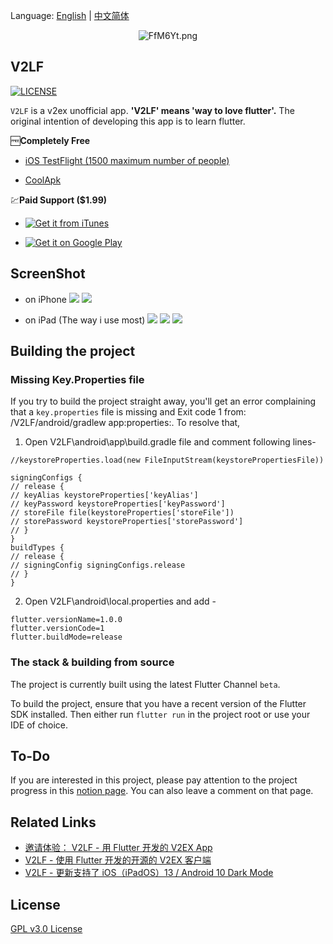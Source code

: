 Language: [English](README.md) | [中文简体](README-ZH.md)

<p align="center">
  <img src="https://s1.ax1x.com/2018/12/29/FfM6Yt.png" alt="FfM6Yt.png" border="0" />
</p>

## V2LF

[![LICENSE](https://img.shields.io/badge/license-GPL%20v3.0-blue.svg?style=flat-square)](https://github.com/w4mxl/V2LF/blob/master/LICENSE)

`V2LF` is a v2ex unofficial app.
**'V2LF' means 'way to love flutter'.**
The original intention of developing this app is to learn flutter.

🆓**Completely Free**
- [iOS TestFlight (1500 maximum number of people)](https://testflight.apple.com/join/cvx4MQuh)

- [CoolApk](https://www.coolapk.com/apk/221879)

💹**Paid Support ($1.99)**
- [![Get it from iTunes](https://upload.wikimedia.org/wikipedia/commons/f/f8/Download_on_the_App_Store_Badge_NL_RGB_blk.svg)](https://apps.apple.com/cn/app/v2lf/id1455778208?mt=8)

- [![Get it on Google Play](https://upload.wikimedia.org/wikipedia/commons/archive/7/78/20190802123605%21Google_Play_Store_badge_EN.svg)](https://play.google.com/store/apps/details?id=io.github.w4mxl.v2lf)


## ScreenShot

- on iPhone
![](https://i.loli.net/2019/08/19/NQVUa8p13GZdSxt.jpg)
![](https://i.loli.net/2019/08/19/CTg61O7XNWtb9V2.jpg)

- on iPad (The way i use most)
![](https://tva1.sinaimg.cn/large/007S8ZIlgy1gic60gzt63j31410u0jwj.jpg)
![](https://tva1.sinaimg.cn/large/007S8ZIlgy1gic61arpirj316y0u0djo.jpg)
![](https://tva1.sinaimg.cn/large/007S8ZIlgy1gic61nzclgj316y0u0jtq.jpg)

## Building the project

### Missing Key.Properties file

If you try to build the project straight away, you'll get an error complaining that a `key.properties` file is missing and Exit code 1 from: /V2LF/android/gradlew app:properties:. To resolve that,

1.  Open V2LF\android\app\build.gradle file and comment following lines-

```
//keystoreProperties.load(new FileInputStream(keystorePropertiesFile))

signingConfigs {
// release {
// keyAlias keystoreProperties['keyAlias']
// keyPassword keystoreProperties['keyPassword']
// storeFile file(keystoreProperties['storeFile'])
// storePassword keystoreProperties['storePassword']
// }
}
buildTypes {
// release {
// signingConfig signingConfigs.release
// }
}
```

2.  Open V2LF\android\local.properties and add -

```
flutter.versionName=1.0.0
flutter.versionCode=1
flutter.buildMode=release
```

### The stack & building from source

The project is currently built using the latest Flutter Channel `beta`.

To build the project, ensure that you have a recent version of the Flutter SDK installed. Then either run `flutter run` in the project root or use your IDE of choice.

## To-Do

If you are interested in this project, please pay attention to the project progress in this [notion page](https://www.notion.so/f6328282617a4b76b56ceeef83883a3e?v=739b62f32b7e4f58a81b8ace87105b3a). You can also leave a comment on that page.

## Related Links

- [邀请体验： V2LF - 用 Flutter 开发的 V2EX App](https://www.v2ex.com/t/548936#reply169)
- [V2LF - 使用 Flutter 开发的开源的 V2EX 客户端](https://www.v2ex.com/t/563913#reply57)
- [V2LF - 更新支持了 iOS（iPadOS）13 / Android 10 Dark Mode](https://www.v2ex.com/t/613127)

## License

[GPL v3.0 License](https://www.wikiwand.com/zh/GNU%E9%80%9A%E7%94%A8%E5%85%AC%E5%85%B1%E8%AE%B8%E5%8F%AF%E8%AF%81)
